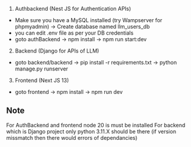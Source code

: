 1) Authbackend (Nest JS for Authentication APIs)
- Make sure you have a MySQL installed (try Wampserver for phpmyadmin) -> Create database named llm_users_db
- you can edit .env file as per your DB credentials
- goto authBackend -> npm install -> npm run start:dev
2) Backend (Django for APIs of LLM)
- goto backend/backend -> pip install -r requirements.txt -> python manage.py runserver
3) Frontend (Next JS 13)
  - goto frontend -> npm install -> npm run dev
 
## Note
For AuthBackend and frontend node 20 is must be installed 
For backend which is Django project only python 3.11.X should be there (if version missmatch then there would errors of dependancies)
